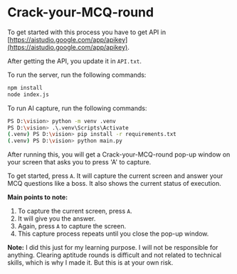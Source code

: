 # Crack-your-MCQ-round

To get started with this process you have to get API in [https://aistudio.google.com/app/apikey](https://aistudio.google.com/app/apikey).

After getting the API, you update it in `API.txt`.

To run the server, run the following commands:

```bash
npm install
node index.js
```
To run AI capture, run the following commands:

```bash
PS D:\vision> python -m venv .venv
PS D:\vision> .\.venv\Scripts\Activate
(.venv) PS D:\vision> pip install -r requirements.txt
(.venv) PS D:\vision> python main.py
```

After running this, you will get a Crack-your-MCQ-round pop-up window on your screen that asks you to press 'A' to capture.

To get started, press `A`. It will capture the current screen and answer your MCQ questions like a boss. It also shows the current status of execution.

**Main points to note:**

1. To capture the current screen, press `A`.
2. It will give you the answer.
3. Again, press `A` to capture the screen.
4. This capture process repeats until you close the pop-up window.


**Note:**  I did this just for my learning purpose. I will not be responsible for anything. Clearing aptitude rounds is difficult and not related to technical skills, which is why I made it. But this is at your own risk.